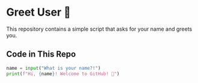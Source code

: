 # Greet User 👋  

This repository contains a simple script that asks for your name and greets you.  

## Code in This Repo  
```python
name = input("What is your name?!")  
print(f"Hi, {name}! Welcome to GitHub! 🚀")
